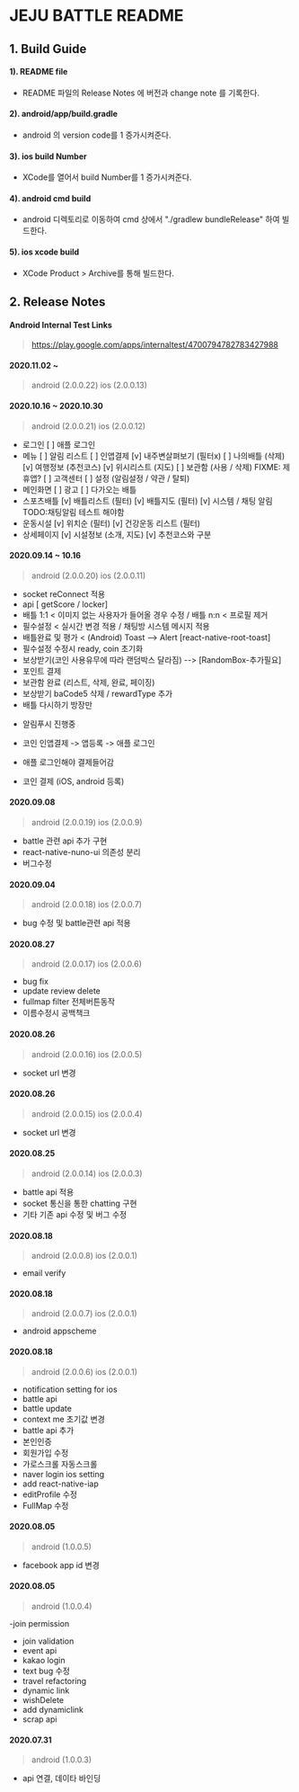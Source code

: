 # JEJU BATTLE README

## 1. Build Guide

#### 1). README file

- README 파일의 Release Notes 에 버전과 change note 를 기록한다.

#### 2). android/app/build.gradle

- android 의 version code를 1 증가시켜준다.

#### 3). ios build Number

- XCode를 열어서 build Number를 1 증가시켜준다.

#### 4). android cmd build

- android 디렉토리로 이동하여 cmd 상에서 "./gradlew bundleRelease" 하여 빌드한다.

#### 5). ios xcode build

- XCode Product > Archive를 통해 빌드한다.

## 2. Release Notes

#### Android Internal Test Links

> https://play.google.com/apps/internaltest/4700794782783427988

#### 2020.11.02 ~

> android (2.0.0.22)
> ios (2.0.0.13)

#### 2020.10.16 ~ 2020.10.30

> android (2.0.0.21)
> ios (2.0.0.12)

- 로그인
  [ ] 애플 로그인
- 메뉴
  [ ] 알림 리스트
  [ ] 인앱결제
  [v] 내주변살펴보기 (필터x)
  [ ] 나의배틀 (삭제)
  [v] 여행정보 (추천코스)
  [v] 위시리스트 (지도)
  [ ] 보관함 (사용 / 삭제) FIXME: 제휴앱?
  [ ] 고객센터
  [ ] 설정 (알림설정 / 약관 / 탈퇴)
- 메인화면
  [ ] 광고
  [ ] 다가오는 배틀
- 스포츠배틀
  [v] 배틀리스트 (필터)
  [v] 배틀지도 (필터)
  [v] 시스템 / 채팅 알림 TODO:채팅알림 테스트 해야함
- 운동시설
  [v] 위치순 (필터)
  [v] 건강운동 리스트 (필터)
- 상세페이지
  [v] 시설정보 (소개, 지도)
  [v] 추천코스와 구분

#### 2020.09.14 ~ 10.16

> android (2.0.0.20)
> ios (2.0.0.11)

- socket reConnect 적용
- api [ getScore / locker]
- 배틀 1:1 < 이미지 없는 사용자가 들어올 경우 수정 / 배틀 n:n < 프로필 제거
- 필수설정 < 실시간 변경 적용 / 채팅방 시스템 메시지 적용
- 배틀완료 및 평가 < (Android) Toast --> Alert [react-native-root-toast]
- 필수설정 수정시 ready, coin 초기화
- 보상받기(코인 사용유무에 따라 랜덤박스 달라짐) --> [RandomBox-추가필요]
- 포인트 결제
- 보관함 완료 (리스트, 삭제, 완료, 페이징)
- 보상받기 baCode5 삭제 / rewardType 추가
- 배틀 다시하기 방장만

* 알림푸시 진행중

* 코인 인앱결제 -> 앱등록 -> 애플 로그인
* 애플 로그인해야 결제들어감
* 코인 결제 (iOS, android 등록)

#### 2020.09.08

> android (2.0.0.19)
> ios (2.0.0.9)

- battle 관련 api 추가 구현
- react-native-nuno-ui 의존성 분리
- 버그수정

#### 2020.09.04

> android (2.0.0.18)
> ios (2.0.0.7)

- bug 수정 및 battle관련 api 적용

#### 2020.08.27

> android (2.0.0.17)
> ios (2.0.0.6)

- bug fix
- update review delete
- fullmap filter 전체버튼동작
- 이름수정시 공백책크

#### 2020.08.26

> android (2.0.0.16)
> ios (2.0.0.5)

- socket url 변경

#### 2020.08.26

> android (2.0.0.15)
> ios (2.0.0.4)

- socket url 변경

#### 2020.08.25

> android (2.0.0.14)
> ios (2.0.0.3)

- battle api 적용
- socket 통신을 통한 chatting 구현
- 기타 기존 api 수정 및 버그 수정

#### 2020.08.18

> android (2.0.0.8)
> ios (2.0.0.1)

- email verify

#### 2020.08.18

> android (2.0.0.7)
> ios (2.0.0.1)

- android appscheme

#### 2020.08.18

> android (2.0.0.6)
> ios (2.0.0.1)

- notification setting for ios
- battle api
- battle update
- context me 초기값 변경
- battle api 추가
- 본인인증
- 회원가입 수정
- 가로스크롤 자동스크롤
- naver login ios setting
- add react-native-iap
- editProfile 수정
- FullMap 수정

#### 2020.08.05

> android (1.0.0.5)

- facebook app id 변경

#### 2020.08.05

> android (1.0.0.4)

-join permission

- join validation
- event api
- kakao login
- text bug 수정
- travel refactoring
- dynamic link
- wishDelete
- add dynamiclink
- scrap api

#### 2020.07.31

> android (1.0.0.3)

- api 연결, 데이타 바인딩
